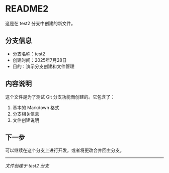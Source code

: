 # README2

这是在 test2 分支中创建的新文件。

## 分支信息

- 分支名称：test2
- 创建时间：2025年7月28日
- 目的：演示分支创建和文件管理

## 内容说明

这个文件是为了测试 Git 分支功能而创建的。它包含了：

1. 基本的 Markdown 格式
2. 分支相关信息
3. 文件创建说明

## 下一步

可以继续在这个分支上进行开发，或者将更改合并回主分支。

---

*文件创建于 test2 分支*

